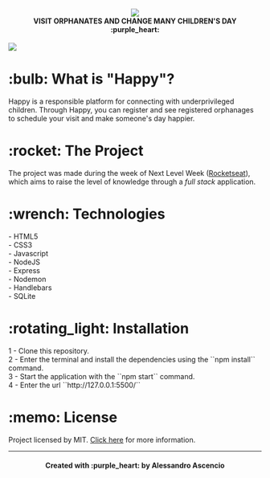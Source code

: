 <h4 align="center"> <img src="https://github.com/ascenciodev/nlw3_happy/blob/master/info/logo.png"><br>
VISIT ORPHANATES AND CHANGE MANY CHILDREN'S DAY :purple_heart: </h4>

<img src="https://github.com/ascenciodev/nlw3_happy/blob/master/info/happyproject.png">

<h1 align="left">
    :bulb: What is "Happy"?
</h1>
<p align="left">Happy is a responsible platform for connecting with underprivileged children.
Through Happy, you can register and see registered orphanages to schedule your visit and make someone's day happier.</p>

<h1 align="left">
    :rocket: The Project
</h1>
<p align="left">The project was made during the week of Next Level Week (<a href="https://rocketseat.com.br/">Rocketseat</a>), which aims to raise the level of knowledge through a <i>full stack</i> application.</p>

<h1 align="left">
    :wrench: Technologies 
</h1>
<p align="left">- HTML5
        <br>
- CSS3
        <br>
- Javascript
        <br>
- NodeJS
        <br>
- Express
        <br>
- Nodemon
        <br>
- Handlebars
        <br>
- SQLite</p>

<h1 align="left">
    :rotating_light: Installation
</h1>
<p align="left">1 - Clone this repository.
<br>
    </></>
    2 - Enter the terminal and install the dependencies using the ``npm install`` command.
        <br>
        3 - Start the application with the ``npm start`` command.
        <br>
        4 - Enter the url ``http://127.0.0.1:5500/``
</p>

<h1 align="left">
    :memo: License
</h1>
<p align="left">Project licensed by MIT. <a href="https://github.com/ascenciodev/nlw3_happy/blob/master/LICENSE">Click here</a> for more information.</p>
<hr>
<h4 align="center">Created with :purple_heart: by Alessandro Ascencio</h4>




